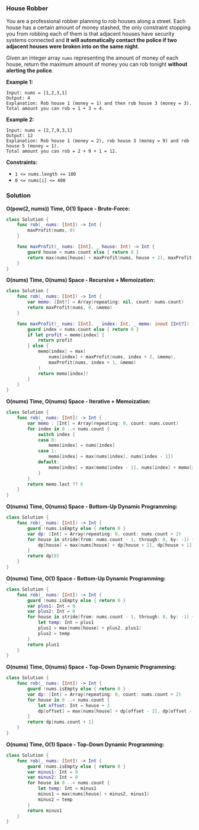 
### House Robber

You are a professional robber planning to rob houses along a street. Each house has a certain amount of money stashed, the only constraint stopping you from robbing each of them is that adjacent houses have security systems connected and __it will automatically contact the police if two adjacent houses were broken into on the same night__.

Given an integer array `nums` representing the amount of money of each house, return the maximum amount of money you can rob tonight __without alerting the police__.

__Example 1:__
```
Input: nums = [1,2,3,1]
Output: 4
Explanation: Rob house 1 (money = 1) and then rob house 3 (money = 3).
Total amount you can rob = 1 + 3 = 4.
```
__Example 2:__
```
Input: nums = [2,7,9,3,1]
Output: 12
Explanation: Rob house 1 (money = 2), rob house 3 (money = 9) and rob house 5 (money = 1).
Total amount you can rob = 2 + 9 + 1 = 12.
```

__Constraints:__
* `1 <= nums.length <= 100`
* `0 <= nums[i] <= 400`

### Solution
__O(pow(2, nums)) Time, O(1) Space - Brute-Force:__
```Swift
class Solution {
    func rob(_ nums: [Int]) -> Int {
        maxProfit(nums, 0)
    }

    func maxProfit(_ nums: [Int], _ house: Int) -> Int {
        guard house < nums.count else { return 0 }
        return max(nums[house] + maxProfit(nums, house + 2), maxProfit(nums, house + 1))
    }
}
```
__O(nums) Time, O(nums) Space - Recursive + Memoization:__
```Swift
class Solution {
    func rob(_ nums: [Int]) -> Int {
        var memo: [Int?] = Array(repeating: nil, count: nums.count)
        return maxProfit(nums, 0, &memo)
    }

    func maxProfit(_ nums: [Int], _ index: Int, _ memo: inout [Int?]) -> Int {
        guard index < nums.count else { return 0 }
        if let profit = memo[index] {
            return profit
        } else {
            memo[index] = max(
                nums[index] + maxProfit(nums, index + 2, &memo), 
                maxProfit(nums, index + 1, &memo)
            )
            return memo[index]!
        }
    }
}
```
__O(nums) Time, O(nums) Space - Iterative + Memoization:__
```Swift
class Solution {
    func rob(_ nums: [Int]) -> Int {
        var memo : [Int] = Array(repeating: 0, count: nums.count)
        for index in 0 ..< nums.count {
            switch index {
            case 0:
                memo[index] = nums[index]
            case 1:
                memo[index] = max(nums[index], nums[index - 1])
            default:
                memo[index] = max(memo[index - 1], nums[index] + memo[index - 2])
            }
        }
        return memo.last ?? 0
    }
}
```
__O(nums) Time, O(nums) Space - Bottom-Up Dynamic Programming:__
```Swift
class Solution {
    func rob(_ nums: [Int]) -> Int {
        guard !nums.isEmpty else { return 0 }
        var dp: [Int] = Array(repeating: 0, count: nums.count + 2)
        for house in stride(from: nums.count - 1, through: 0, by: -1) {
            dp[house] = max(nums[house] + dp[house + 2], dp[house + 1])
        }
        return dp[0]
    }
}
```
__O(nums) Time, O(1) Space - Bottom-Up Dynamic Programming:__
```Swift
class Solution {
    func rob(_ nums: [Int]) -> Int {
        guard !nums.isEmpty else { return 0 }
        var plus1: Int = 0
        var plus2: Int = 0
        for house in stride(from: nums.count - 1, through: 0, by: -1) {
            let temp: Int = plus1
            plus1 = max(nums[house] + plus2, plus1)
            plus2 = temp
        }
        return plus1
    }
}
```
__O(nums) Time, O(nums) Space - Top-Down Dynamic Programming:__
```Swift
class Solution {
    func rob(_ nums: [Int]) -> Int {
        guard !nums.isEmpty else { return 0 }
        var dp: [Int] = Array(repeating: 0, count: nums.count + 2)
        for house in 0 ..< nums.count {
            let offset: Int = house + 2
            dp[offset] = max(nums[house] + dp[offset - 2], dp[offset - 1])
        }
        return dp[nums.count + 1]
    }
}
```
__O(nums) Time, O(1) Space - Top-Down Dynamic Programming:__
```Swift
class Solution {
    func rob(_ nums: [Int]) -> Int {
        guard !nums.isEmpty else { return 0 }
        var minus1: Int = 0
        var minus2: Int = 0
        for house in 0 ..< nums.count {
            let temp: Int = minus1
            minus1 = max(nums[house] + minus2, minus1)
            minus2 = temp
        }
        return minus1
    }
}
```